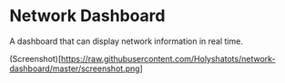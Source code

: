 # Network Dashboard

A dashboard that can display network information in real time.  

(Screenshot)[https://raw.githubusercontent.com/Holyshatots/network-dashboard/master/screenshot.png]
